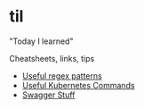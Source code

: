 # til
"Today I learned"

Cheatsheets, links, tips

* [Useful regex patterns](regex.md)
* [Useful Kubernetes Commands](kubernetes/useful-commands.md)
* [Swagger Stuff](swagger/swagger.md)

